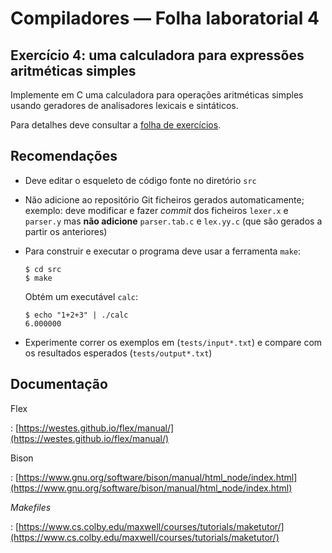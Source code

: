 # Compiladores &mdash; Folha laboratorial 4

## Exercício 4: uma calculadora para expressões aritméticas simples

Implemente em C uma calculadora para operações aritméticas
simples usando geradores de analisadores lexicais e sintáticos.

Para detalhes deve consultar a [folha de exercícios](aula-lab-4.pdf).


## Recomendações 

* Deve editar o esqueleto de código fonte no diretório `src`
* Não adicione ao repositório Git ficheiros gerados automaticamente;
  exemplo: deve modificar e fazer *commit* dos ficheiros
  `lexer.x` e `parser.y` mas **não adicione** 
  `parser.tab.c` e `lex.yy.c` (que são gerados a partir os anteriores)
* Para construir e executar o programa deve usar a ferramenta `make`:
  
  ~~~
  $ cd src
  $ make
  ~~~
  
  Obtém um executável `calc`:
  
  ~~~
  $ echo "1+2+3" | ./calc
  6.000000
  ~~~

* Experimente correr os exemplos em (`tests/input*.txt`) e compare com os
  resultados esperados (`tests/output*.txt`)


  
## Documentação 


Flex 

:   [https://westes.github.io/flex/manual/](https://westes.github.io/flex/manual/)

Bison

:   [https://www.gnu.org/software/bison/manual/html_node/index.html](https://www.gnu.org/software/bison/manual/html_node/index.html)

*Makefiles*

:     [https://www.cs.colby.edu/maxwell/courses/tutorials/maketutor/](https://www.cs.colby.edu/maxwell/courses/tutorials/maketutor/)
